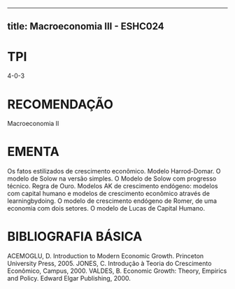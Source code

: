 
---
title: Macroeconomia III - ESHC024 
---

# TPI

4-0-3

# RECOMENDAÇÃO

Macroeconomia II

# EMENTA

Os fatos estilizados de crescimento econômico. Modelo Harrod-Domar. O modelo de Solow na versão simples. O Modelo de Solow com progresso técnico. Regra de Ouro. Modelos AK de crescimento endógeno: modelos com capital humano e modelos de crescimento econômico através de learningbydoing. O modelo de crescimento endógeno de Romer, de uma economia com dois setores. O modelo de Lucas de Capital Humano.

# BIBLIOGRAFIA BÁSICA

ACEMOGLU, D. Introduction to Modern Economic Growth. Princeton University Press, 2005. 
JONES, C. Introdução à Teoria do Crescimento Econômico, Campus, 2000.
VALDES, B. Economic Growth: Theory, Empirics and Policy. Edward Elgar Publishing, 2000.
        